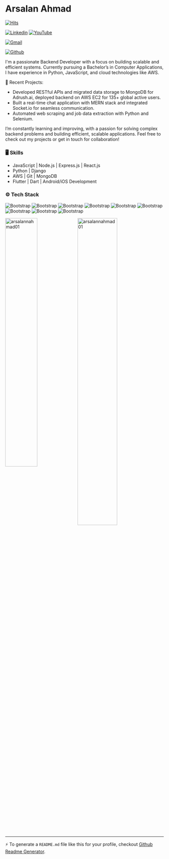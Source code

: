 # Arsalan Ahmad

[![Hits](https://hits.seeyoufarm.com/api/count/incr/badge.svg?url=https%3A%2F%2Fgithub.com%2Farsalannahmad01%2Farsalannahmad01&count_bg=%2379C83D&title_bg=%23555555&icon=&icon_color=%23E7E7E7&title=Profile+Views&edge_flat=false)](https://hits.seeyoufarm.com)

[![Linkedin](https://img.shields.io/badge/-LinkedIn-blue?style=flat&logo=Linkedin&logoColor=white)](https://www.linkedin.com/in/arsalannahmad01/)
[![YouTube](https://img.shields.io/badge/-YouTube-white?style=flat&logo=Youtube&logoColor=red)](https://www.youtube.com/@arsalan2612)

[![Gmail](https://img.shields.io/badge/-Gmail-c14438?style=flat&logo=Gmail&logoColor=white)](mailto:arsalannahmad01@gmail.com)

[![Github](https://img.shields.io/github/followers/arsalannahmad01?label=Follow&style=social)](https://github.com/arsalannahmad01)

I'm a passionate Backend Developer with a focus on building scalable and efficient systems. Currently pursuing a Bachelor’s in Computer Applications, I have experience in Python, JavaScript, and cloud technologies like AWS.

🚀 Recent Projects:

- Developed RESTful APIs and migrated data storage to MongoDB for Adrush.ai, deployed backend on AWS EC2 for 135+ global active users.
- Built a real-time chat application with MERN stack and integrated Socket.io for seamless communication.
- Automated web scraping and job data extraction with Python and Selenium.

I’m constantly learning and improving, with a passion for solving complex backend problems and building efficient, scalable applications. Feel free to check out my projects or get in touch for collaboration!

### 🖥 Skills

- JavaScript | Node.js | Express.js | React.js
- Python | Django
- AWS | Git | MongoDB
- Flutter | Dart | Android/iOS Development
### ⚙️ Tech Stack

![Bootstrap](https://img.shields.io/badge/-Flutter-05122A?style=social&logo=Flutter&color=140707) ![Bootstrap](https://img.shields.io/badge/-Dart-05122A?style=social&logo=Dart&color=140707) ![Bootstrap](https://img.shields.io/badge/-JavaScript-05122A?style=social&logo=JavaScript&color=140707) ![Bootstrap](https://img.shields.io/badge/-React-05122A?style=social&logo=React&color=140707) ![Bootstrap](https://img.shields.io/badge/-Node.js-05122A?style=social&logo=Node.js&color=140707) ![Bootstrap](https://img.shields.io/badge/-Express-05122A?style=social&logo=Express&color=140707) ![Bootstrap](https://img.shields.io/badge/-Python-05122A?style=social&logo=Python&color=140707) ![Bootstrap](https://img.shields.io/badge/-MongoDB-05122A?style=social&logo=MongoDB&color=140707) ![Bootstrap](https://img.shields.io/badge/-Django-05122A?style=social&logo=Django&color=140707)

<div>
  <img width="45%" align="left" src="https://github-readme-stats.vercel.app/api/top-langs?username=arsalannahmad01&show_icons=true&locale=en&layout=compact" alt="arsalannahmad01" />
  <img width="50%"  src="https://github-readme-streak-stats.herokuapp.com/?user=arsalannahmad01&" alt="arsalannahmad01" />
</div>


---
:zap: To generate a `README.md` file like this for your profile, checkout [Github Readme Generator](https://hejazizo-github-profile-readme-srcstreamlit-app-i6skm7.streamlit.app/).
